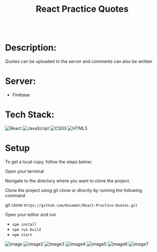 <h1 align="center">React Practice Quotes</h1>

<br>
<br>

# Description:

Quotes can be uploaded to the server and comments can also be written

# Server:

* Firebase

# Tech Stack:
![React](https://img.shields.io/badge/react-%2320232a.svg?style=for-the-badge&logo=react&logoColor=%2361DAFB) 
![JavaScript](https://img.shields.io/badge/javascript-%23323330.svg?style=for-the-badge&logo=javascript&logoColor=%23F7DF1E) 
![CSS3](https://img.shields.io/badge/css3-%231572B6.svg?style=for-the-badge&logo=css3&logoColor=white) 
![HTML5](https://img.shields.io/badge/html5-%23E34F26.svg?style=for-the-badge&logo=html5&logoColor=white) 

# Setup
To get a local copy, follow the steps below:

Open your terminal

Navigate to the directory where you want to clone the project.

Clone the project using git clone or directly by running the following command

git clone `https://github.com/Kosemer/React-Practice-Quotes.git`

Open your editor and run

* `npm install`
* `npm run build`
* `npm start`

![image](https://user-images.githubusercontent.com/82768146/201522099-07d8b2bb-9f42-4584-a76b-b19a215515fc.JPG)
![image2](https://user-images.githubusercontent.com/82768146/201522102-0b51a3b5-1760-416b-86f0-21ddf0934190.JPG)
![image3](https://user-images.githubusercontent.com/82768146/201522103-56ca8e9d-b983-4d66-8315-09b250dcd8c6.JPG)
![image4](https://user-images.githubusercontent.com/82768146/201522105-00b1f602-4b68-406f-b8d4-6308de9f53db.JPG)
![image5](https://user-images.githubusercontent.com/82768146/201522107-c8beb2e8-e617-4f31-be9b-6514e4b64317.JPG)
![image6](https://user-images.githubusercontent.com/82768146/201522110-4ee09e76-f7c2-4b2d-87a9-201d73c40913.JPG)
![image7](https://user-images.githubusercontent.com/82768146/201522111-64b3a1cc-0b7d-4453-bb8b-6334dfca7152.JPG)
